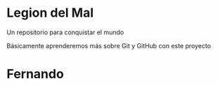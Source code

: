 # Legion del Mal
Un repositorio para conquistar el mundo

Básicamente aprenderemos más sobre Git y GitHub con este proyecto

# Fernando



